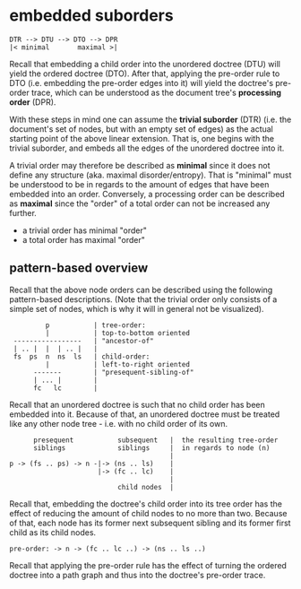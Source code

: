 
<!-- ======================================================================= -->
# embedded suborders

```
DTR --> DTU --> DTO --> DPR
|< minimal       maximal >|
```

Recall that embedding a child order into the unordered doctree (DTU) will yield
the ordered doctree (DTO). After that, applying the pre-order rule to DTO (i.e.
embedding the pre-order edges into it) will yield the doctree's pre-order trace,
which can be understood as the document tree's **processing order** (DPR).

With these steps in mind one can assume the **trivial suborder** (DTR) (i.e.
the document's set of nodes, but with an empty set of edges) as the actual
starting point of the above linear extension. That is, one begins with the
trivial suborder, and embeds all the edges of the unordered doctree into it.

A trivial order may therefore be described as **minimal** since it does not
define any structure (aka. maximal disorder/entropy). That is "minimal" must
be understood to be in regards to the amount of edges that have been embedded
into an order. Conversely, a processing order can be described as **maximal**
since the "order" of a total order can not be increased any further.

* a trivial order has minimal "order"
* a total order has maximal "order"

<!-- ======================================================================= -->
## pattern-based overview

Recall that the above node orders can be described using the following
pattern-based descriptions. (Note that the trivial order only consists of
a simple set of nodes, which is why it will in general not be visualized).

```
         p           | tree-order:
         |           | top-to-bottom oriented
 -----------------   | "ancestor-of"
 | .. |  |  | .. |   |
 fs  ps  n  ns  ls   | child-order:
         |           | left-to-right oriented
      -------        | "presequent-sibling-of"
      | ... |        |
      fc   lc        |
```

Recall that an unordered doctree is such that no child order has been embedded
into it. Because of that, an unordered doctree must be treated like any other
node tree - i.e. with no child order of its own.

```
      presequent           subsequent   |  the resulting tree-order
      siblings             siblings     |  in regards to node (n)
                                        |
p -> (fs .. ps) -> n -|-> (ns .. ls)    |
                      |-> (fc .. lc)    |
                                        |
                           child nodes  |
```

Recall that, embedding the doctree's child order into its tree order has the
effect of reducing the amount of child nodes to no more than two. Because of
that, each node has its former next subsequent sibling and its former first
child as its child nodes.

```
pre-order: -> n -> (fc .. lc ..) -> (ns .. ls ..)
```

Recall that applying the pre-order rule has the effect of turning the ordered
doctree into a path graph and thus into the doctree's pre-order trace.
